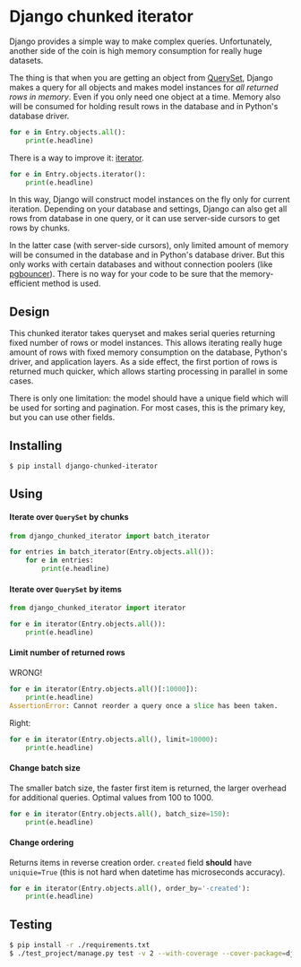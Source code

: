 # Django chunked iterator

Django provides a simple way to make complex queries.
Unfortunately, another side of the coin is
high memory consumption for really huge datasets.

The thing is that when you are getting an object from
[QuerySet](https://docs.djangoproject.com/en/2.1/ref/models/querysets/),
Django makes a query for all objects and makes model instances
for *all returned rows in memory*.
Even if you only need one object at a time.
Memory also will be consumed for holding result rows
in the database and in Python's database driver.

```python
for e in Entry.objects.all():
    print(e.headline)
```

There is a way to improve it:
[iterator](https://docs.djangoproject.com/en/2.1/ref/models/querysets/#iterator).

```python
for e in Entry.objects.iterator():
    print(e.headline)
```

In this way, Django will construct model instances
on the fly only for current iteration.
Depending on your database and settings,
Django can also get all rows from database in one query,
or it can use server-side cursors to get rows by chunks.

In the latter case (with server-side cursors),
only limited amount of memory will be consumed
in the database and in Python's database driver.
But this only works with certain databases
and without connection poolers (like [pgbouncer](https://pgbouncer.github.io)).
There is no way for your code to be sure that
the memory-efficient method is used.

## Design

This chunked iterator takes queryset and makes serial queries
returning fixed number of rows or model instances.
This allows iterating really huge amount of rows
with fixed memory consumption on the database,
Python's driver, and application layers.
As a side effect, the first portion of rows is returned much quicker,
which allows starting processing in parallel in some cases.

There is only one limitation: the model should have a unique field
which will be used for sorting and pagination.
For most cases, this is the primary key, but you can use other fields.

## Installing

```bash
$ pip install django-chunked-iterator
```

## Using

#### Iterate over `QuerySet` by chunks

```python
from django_chunked_iterator import batch_iterator

for entries in batch_iterator(Entry.objects.all()):
    for e in entries:
        print(e.headline)
```

#### Iterate over `QuerySet` by items

```python
from django_chunked_iterator import iterator

for e in iterator(Entry.objects.all()):
    print(e.headline)
```

#### Limit number of returned rows

WRONG!

```python
for e in iterator(Entry.objects.all()[:10000]):
    print(e.headline)
AssertionError: Cannot reorder a query once a slice has been taken.
```

Right:

```python
for e in iterator(Entry.objects.all(), limit=10000):
    print(e.headline)
```

#### Change batch size

The smaller batch size, the faster first item is returned, 
the larger overhead for additional queries.
Optimal values from 100 to 1000.

```python
for e in iterator(Entry.objects.all(), batch_size=150):
    print(e.headline)
```

#### Change ordering

Returns items in reverse creation order.
`created` field **should** have `uniquie=True`
(this is not hard when datetime has microseconds accuracy).

```python
for e in iterator(Entry.objects.all(), order_by='-created'):
    print(e.headline)
```


## Testing

```bash
$ pip install -r ./requirements.txt
$ ./test_project/manage.py test -v 2 --with-coverage --cover-package=django_chunked_iterator
```
